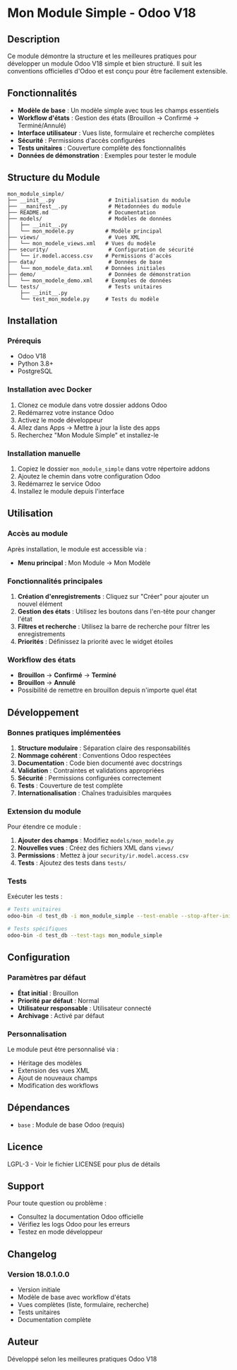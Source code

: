 # Mon Module Simple - Odoo V18

## Description

Ce module démontre la structure et les meilleures pratiques pour développer un module Odoo V18 simple et bien structuré. Il suit les conventions officielles d'Odoo et est conçu pour être facilement extensible.

## Fonctionnalités

- **Modèle de base** : Un modèle simple avec tous les champs essentiels
- **Workflow d'états** : Gestion des états (Brouillon → Confirmé → Terminé/Annulé)
- **Interface utilisateur** : Vues liste, formulaire et recherche complètes
- **Sécurité** : Permissions d'accès configurées
- **Tests unitaires** : Couverture complète des fonctionnalités
- **Données de démonstration** : Exemples pour tester le module

## Structure du Module

```
mon_module_simple/
├── __init__.py                 # Initialisation du module
├── __manifest__.py             # Métadonnées du module
├── README.md                   # Documentation
├── models/                     # Modèles de données
│   ├── __init__.py
│   └── mon_modele.py          # Modèle principal
├── views/                      # Vues XML
│   └── mon_modele_views.xml   # Vues du modèle
├── security/                   # Configuration de sécurité
│   └── ir.model.access.csv    # Permissions d'accès
├── data/                       # Données de base
│   └── mon_modele_data.xml    # Données initiales
├── demo/                       # Données de démonstration
│   └── mon_modele_demo.xml    # Exemples de données
└── tests/                      # Tests unitaires
    ├── __init__.py
    └── test_mon_modele.py     # Tests du modèle
```

## Installation

### Prérequis

- Odoo V18
- Python 3.8+
- PostgreSQL

### Installation avec Docker

1. Clonez ce module dans votre dossier addons Odoo
2. Redémarrez votre instance Odoo
3. Activez le mode développeur
4. Allez dans Apps → Mettre à jour la liste des apps
5. Recherchez "Mon Module Simple" et installez-le

### Installation manuelle

1. Copiez le dossier `mon_module_simple` dans votre répertoire addons
2. Ajoutez le chemin dans votre configuration Odoo
3. Redémarrez le service Odoo
4. Installez le module depuis l'interface

## Utilisation

### Accès au module

Après installation, le module est accessible via :
- **Menu principal** : Mon Module → Mon Modèle

### Fonctionnalités principales

1. **Création d'enregistrements** : Cliquez sur "Créer" pour ajouter un nouvel élément
2. **Gestion des états** : Utilisez les boutons dans l'en-tête pour changer l'état
3. **Filtres et recherche** : Utilisez la barre de recherche pour filtrer les enregistrements
4. **Priorités** : Définissez la priorité avec le widget étoiles

### Workflow des états

- **Brouillon** → **Confirmé** → **Terminé**
- **Brouillon** → **Annulé**
- Possibilité de remettre en brouillon depuis n'importe quel état

## Développement

### Bonnes pratiques implémentées

1. **Structure modulaire** : Séparation claire des responsabilités
2. **Nommage cohérent** : Conventions Odoo respectées
3. **Documentation** : Code bien documenté avec docstrings
4. **Validation** : Contraintes et validations appropriées
5. **Sécurité** : Permissions configurées correctement
6. **Tests** : Couverture de test complète
7. **Internationalisation** : Chaînes traduisibles marquées

### Extension du module

Pour étendre ce module :

1. **Ajouter des champs** : Modifiez `models/mon_modele.py`
2. **Nouvelles vues** : Créez des fichiers XML dans `views/`
3. **Permissions** : Mettez à jour `security/ir.model.access.csv`
4. **Tests** : Ajoutez des tests dans `tests/`

### Tests

Exécuter les tests :

```bash
# Tests unitaires
odoo-bin -d test_db -i mon_module_simple --test-enable --stop-after-init

# Tests spécifiques
odoo-bin -d test_db --test-tags mon_module_simple
```

## Configuration

### Paramètres par défaut

- **État initial** : Brouillon
- **Priorité par défaut** : Normal
- **Utilisateur responsable** : Utilisateur connecté
- **Archivage** : Activé par défaut

### Personnalisation

Le module peut être personnalisé via :
- Héritage des modèles
- Extension des vues XML
- Ajout de nouveaux champs
- Modification des workflows

## Dépendances

- `base` : Module de base Odoo (requis)

## Licence

LGPL-3 - Voir le fichier LICENSE pour plus de détails

## Support

Pour toute question ou problème :
- Consultez la documentation Odoo officielle
- Vérifiez les logs Odoo pour les erreurs
- Testez en mode développeur

## Changelog

### Version 18.0.1.0.0
- Version initiale
- Modèle de base avec workflow d'états
- Vues complètes (liste, formulaire, recherche)
- Tests unitaires
- Documentation complète

## Auteur

Développé selon les meilleures pratiques Odoo V18 